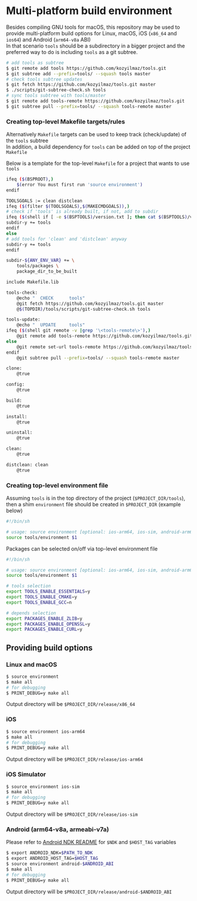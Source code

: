 # Multi-platform build environment
Besides compiling GNU tools for macOS, this repository may be used to provide multi-platform build options for Linux, macOS, iOS (`x86_64` and `ios64`) and Android (`arm64-v8a` ABI)  
In that scenario `tools` should be a subdirectory in a bigger project and the preferred way to do is including `tools` as a git subtree.

```sh
# add tools as subtree
$ git remote add tools https://github.com/kozyilmaz/tools.git
$ git subtree add --prefix=tools/ --squash tools master
# check tools subtree updates
$ git fetch https://github.com/kozyilmaz/tools.git master
$ ./scripts/git-subtree-check.sh tools
# sync tools subtree with tools/master
$ git remote add tools-remote https://github.com/kozyilmaz/tools.git
$ git subtree pull --prefix=tools/ --squash tools-remote master
```

### Creating top-level Makefile targets/rules
Alternatively `Makefile` targets can be used to keep track (check/update) of the `tools` subtree  
In addition, a build dependency for `tools` can be added on top of the project `Makefile`  

Below is a template for the top-level `Makefile` for a project that wants to use `tools`

```sh
ifeq ($(BSPROOT),)
    $(error You must first run 'source environment')
endif

TOOLSGOALS := clean distclean
ifeq ($(filter $(TOOLSGOALS),$(MAKECMDGOALS)),)
# check if 'tools' is already built, if not, add to subdir
ifeq ($(shell if [ -e $(BSPTOOLS)/version.txt ]; then cat $(BSPTOOLS)/version.txt | cut -d '-' -f 1; fi),)
subdir-y += tools
endif
else
# add tools for 'clean' and 'distclean' anyway
subdir-y += tools
endif

subdir-${ANY_ENV_VAR} += \
	tools/packages \
	package_dir_to_be_built

include Makefile.lib

tools-check:
	@echo "  CHECK      tools"
	@git fetch https://github.com/kozyilmaz/tools.git master
	@$(TOPDIR)/tools/scripts/git-subtree-check.sh tools

tools-update:
	@echo "  UPDATE     tools"
ifeq ($(shell git remote -v |grep '\<tools-remote\>'),)
	@git remote add tools-remote https://github.com/kozyilmaz/tools.git
else
	@git remote set-url tools-remote https://github.com/kozyilmaz/tools.git
endif
	@git subtree pull --prefix=tools/ --squash tools-remote master

clone:
	@true

config:
	@true

build:
	@true

install:
	@true

uninstall:
	@true

clean:
	@true

distclean: clean
	@true
```


### Creating top-level environment file
Assuming `tools` is in the top directory of the project (`$PROJECT_DIR/tools`), then a shim `environment` file should be created in `$PROJECT_DIR` (example below)  
```sh
#!/bin/sh

# usage: source environment [optional: ios-arm64, ios-sim, android-arm64-v8a, android-armeabi-v7a, android-x86_64]
source tools/environment $1
```


Packages can be selected on/off via top-level environment file
```sh
#!/bin/sh

# usage: source environment [optional: ios-arm64, ios-sim, android-arm64-v8a, android-armeabi-v7a, android-x86_64]
source tools/environment $1

# tools selection
export TOOLS_ENABLE_ESSENTIALS=y
export TOOLS_ENABLE_CMAKE=y
export TOOLS_ENABLE_GCC=n

# depends selection
export PACKAGES_ENABLE_ZLIB=y
export PACKAGES_ENABLE_OPENSSL=y
export PACKAGES_ENABLE_CURL=y
```


## Providing build options

### Linux and macOS
```sh
$ source environment
$ make all
# for debugging
$ PRINT_DEBUG=y make all
```
Output directory will be `$PROJECT_DIR/release/x86_64`

### iOS
```sh
$ source environment ios-arm64
$ make all
# for debugging
$ PRINT_DEBUG=y make all
```
Output directory will be `$PROJECT_DIR/release/ios-arm64`

### iOS Simulator
```sh
$ source environment ios-sim
$ make all
# for debugging
$ PRINT_DEBUG=y make all
```
Output directory will be `$PROJECT_DIR/release/ios-sim`

### Android (arm64-v8a, armeabi-v7a)
Please refer to [Android NDK README](https://developer.android.com/ndk/guides/other_build_systems) for `$NDK` and `$HOST_TAG` variables
```sh
$ export ANDROID_NDK=$PATH_TO_NDK
$ export ANDROID_HOST_TAG=$HOST_TAG
$ source environment android-$ANDROID_ABI
$ make all
# for debugging
$ PRINT_DEBUG=y make all
```
Output directory will be `$PROJECT_DIR/release/android-$ANDROID_ABI`

